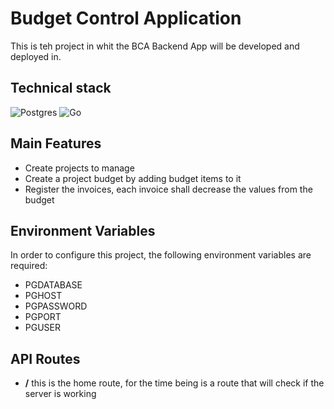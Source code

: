 # Budget Control Application

This is teh project in whit the BCA Backend App will be developed and deployed in.

## Technical stack

![Postgres](https://img.shields.io/badge/postgres-%23316192.svg?style=for-the-badge&logo=postgresql&logoColor=white)
![Go](https://img.shields.io/badge/go-%2300ADD8.svg?style=for-the-badge&logo=go&logoColor=white)

## Main Features

- Create projects to manage
- Create a project budget by adding budget items to it
- Register the invoices, each invoice shall decrease the values from the budget

## Environment Variables

In order to configure this project, the following environment variables are required:

- PGDATABASE
- PGHOST
- PGPASSWORD
- PGPORT
- PGUSER

## API Routes

- **/** this is the home route, for the time being is a route that will check if the server is working
